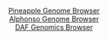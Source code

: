<div id="Pineapple_Genome_Browser" align="center">
  <a href="https://igv.org/app/?sessionURL=blob:zZJda9swFIb_i6BjA8eW5NixDWUkTbKZhmb98EJTipFt2dFqS64kO01D_vu0srGbDpqLjYEupIM.3vPo2YOeSsUEBxHANvJshIAF1EZsr0nT1vSCNFSBqCS1ohaQtKSS8pyCaA9KojRJrhbm5EbrVkWOw3Q7aAivhK1cmzTkWXCyVXYuGudM1DXJhCRaSOVMJOmFw6p.sKUZaVvbvO3anlMQTRxStxvBlXBayqt0a.5Lf5XSinLR0LTpas1eAqQmj8lY2CX5OF5dj_OcKnVOd3FxOj6Px1_dWbL.5J.tk.XnVeKv3l2zihPdSXrK0PIGZvPt_KE6wfP4QmUneGJm68ki6EbDLj9xp.9mTy2TVJ2iEQpcbxgGnsHDeEGf_qfOzWBHdj_t41sYYDKU8fm6aPovnbq8zS_XHoOv9u2DgwVqkXfGBpBv5ChC0HKhb3nYH_yYosCCMDR0pGAguru3gJYkfzDb7_ZA71rjDFD0sXvRxwJCFlSCaBBCOEJhiL3haAjDEB2sPehk_ffQzpOrcATxGGM_LVmtjdBFqnirbMK53eelXT0fyfIRU.Qh6E4nAgezC7xBi5m3MDaFu4fXLfINAfP4yweaVt.S6Z9495Ygts6Ola1uZu00KfhyfCPmTwaM2iy9eLWcf4uD5I.AjoNTCtkQbfabiln.NK4nkhGuTaFnimWsZnq3MhzFFkQIu0ZckItaGBOBrLL30IIW8uCH34K6h_vDdw--">Pineapple Genome Browser</a>
</div>
<div id="Alphonso_Genome_Browser" align="center">
  <a href="https://igv.org/app/?sessionURL=blob:zZJdb9owFIb_iyWqTQqJk5CQREJToGVQWLdBGYWqikziBK.JndpOUkD897lo025WqVxsmuQL.8gf73n8HECNuSCMggBYuunopgk0ILasmaOizPENKrAAQYpygTXAcYo5pjEGwQGkSEi0mE3Vya2UpQgMg8iyXSCaMV3YOirQnlHUCD1mhTFgeY42jCPJuDD6HNXMIFndbvAGlaWu3rZ1x0iQRAbKyy2jghklplnUqPuiX6Uow5QVOCqqXJJTgEjlURkTPUUfwuU8jGMsxATvxkkvnIzDb_bVYv3RHawXn0fLhbu8mJOMIllx3JOWPYn705Y1rMfYmo_YxA33j4RtvtwNOy378uLquSQci57ZNT3b6fhdX6EhNMHP_1PXapAzOx89NnernN_c3jrf19VsPk9j4u47YTZZvdL3UQM5iytlAoi3vBuYULOhqzmW236Zmp4G4QsdzggI7h80IDmKH9X2.wOQu1L5AgR.qk7qaIDxBHMQtH0Iu6bvW06n24G.bx61A6h4_vfQDhczvwut0LLcKCW5VDInkaCl0BGleh2nerY_k2UxGaH1EqY09S635bAK2dZbr.3rpmX12Z9oelARUI.fPlC1.pZM_8S7twTR5eZc2cY.FgMFo16OP3n.ajcKd8PkGntT72vhvQroPDgp4wWSar.qqOVP42rECaJSFWoiyIbkRO6WiiNrQGBathIXxCxnykTAs807qEHNdOD734Lax4fjDw--">Alphonso Genome Browser</a>
</div>


<div id="DAF_Genomics_Browser" align="center">
  <a href="https://igv.org/app/?sessionURL=blob:tZHtatswFIbvRdD.sh1LduLYEIa3dWlIm4ymXkhLCWf2cWJqS44kx81C7n3CaylslDHoQBIS5.N9dZ4j2aNUheAkIsyhfYdSYhG1Fe0CqrrEGVSoSJRDqdAiEnOUyFMk0ZHkoDQkN1emcqt1raJeL4Pc3iAXVZEqR3kO1LYSjd6iSbWZAxX8EBxa5aSiMskaelDWW8GV6EGaolK226uRb9YtmOMltu5a4rpqSl10qmtjwhjLnByM24Jn.PQXI_9B2aziQ7xcxF39FA.TbBRPJ_E37yK5Gw8.3SXzy2UyWJ4vig0H3UgchWfsY5Jnk7mbrsZstrh8bPfLYHeb1Lez5Mz7fH7xVBcS1YgGdOj1_WHfIyeLlCJtDASSbiWNqG8FbGgx37efr15_YKYgRUGi.weLaAnpo0m_PxJ9qA0qonDXdNQsImSGkkR26LoBDUPW9wPfDUN6so6kkeU7s_yS3ISBy2LGBs53qIx.XpTdAI3Qn8H3AvlbZ7P_FdSuPXxlBtYUVjs.VvN4QJPrFb_aZwL9N0BZ5M2P5UJWoE3o1_MZC5RGr0KuX7l4p4fTTw--">DAF Genomics Browser</a>
</div>
